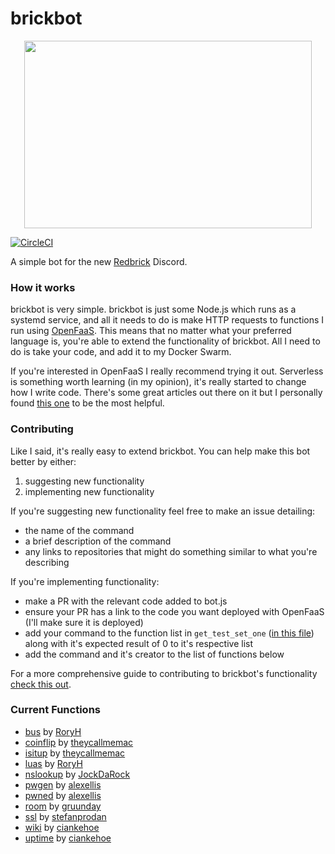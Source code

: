 # brickbot

<p align="center">
  <img width="460" height="300" src="https://github.com/theycallmemac/brickbot/blob/master/brickbot-logo.png?raw=true"/>
</p>

[![CircleCI](https://circleci.com/gh/theycallmemac/brickbot.svg?style=svg)](https://circleci.com/gh/theycallmemac/brickbot)

A simple bot for the new [Redbrick](https://github.com/redbrick) Discord.

### How it works

brickbot is very simple. brickbot is just some Node.js which runs as a systemd service, and all it needs to do is make HTTP requests to functions I run using [OpenFaaS](https://github.com/openfaas/faas). This means that no matter what your preferred language is, you're able to extend the functionality of brickbot. All I need to do is take your code, and add it to my Docker Swarm. 

If you're interested in OpenFaaS I really recommend trying it out. Serverless is something worth learning (in my opinion), it's really started to change how I write code. There's some great articles out there on it but I personally found [this one](https://medium.com/@thomas.shaw78/bash-functions-as-a-service-b4033bc1ee97) to be the most helpful.

### Contributing

Like I said, it's really easy to extend brickbot. You can help make this bot better by either:

1. suggesting new functionality
2. implementing new functionality

If you're suggesting new functionality feel free to make an issue detailing:
- the name of the command
- a brief description of the command
- any links to repositories that might do something similar to what you're describing

If you're implementing functionality:
- make a PR with the relevant code added to bot.js
- ensure your PR has a link to the code you want deployed with OpenFaaS (I'll make sure it is deployed)
- add your command to the function list in `get_test_set_one` ([in this file](https://github.com/theycallmemac/brickbot/blob/master/tests/endpoints.py)) along with it's expected result of 0 to it's respective list
- add the command and it's creator to the list of functions below

For a more comprehensive guide to contributing to brickbot's functionality [check this out](https://github.com/theycallmemac/brickbot/blob/master/CONTRIBUTING.md).

### Current Functions

- [bus](https://github.com/RoryH/dublinbus-luas-api) by [RoryH](https://github.com/RoryH)
- [coinflip](https://gist.github.com/theycallmemac/f66b0afeca215df97869dd28612bea74) by [theycallmemac](https://github.com/theycallmemac/)
- [isitup](https://github.com/theycallmemac/isitup) by [theycallmemac](https://github.com/theycallmemac)
- [luas](https://github.com/RoryH/dublinbus-luas-api) by [RoryH](https://github.com/RoryH)
- [nslookup](https://github.com/JockDaRock/nslookup_faas) by [JockDaRock](https://github.com/JockDaRock)
- [pwgen](https://github.com/openfaas/faas/tree/master/sample-functions/pwgen) by [alexellis](https://github.com/alexellis)
- [pwned](https://github.com/openfaas/faas/tree/master/sample-functions/haveibeenpwned) by [alexellis](https://github.com/alexellis)
- [room](https://gist.github.com/theycallmemac/43b8c9973b978fa7cb2769cc6f3d4cdc) by [gruunday](https://github.com/gruunday)
- [ssl](https://github.com/stefanprodan/openfaas-certinfo) by [stefanprodan](https://github.com/stefanprodan)
- [wiki](https://github.com/ciankehoe/brickbot-wiki) by [ciankehoe](https://github.com/ciankehoe)
- [uptime](https://gist.github.com/theycallmemac/36a0bfa7455c74dd50a76d2190478e91) by [ciankehoe](https://github.com/theycallmemac)
